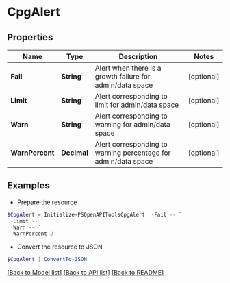 # CpgAlert
## Properties

Name | Type | Description | Notes
------------ | ------------- | ------------- | -------------
**Fail** | **String** | Alert when there is a growth failure for admin/data space | [optional] 
**Limit** | **String** | Alert corresponding to limit for admin/data space | [optional] 
**Warn** | **String** | Alert corresponding to warning for admin/data space | [optional] 
**WarnPercent** | **Decimal** | Alert corresponding to warning percentage for admin/data space | [optional] 

## Examples

- Prepare the resource
```powershell
$CpgAlert = Initialize-PSOpenAPIToolsCpgAlert  -Fail -- `
 -Limit -- `
 -Warn -- `
 -WarnPercent 2
```

- Convert the resource to JSON
```powershell
$CpgAlert | ConvertTo-JSON
```

[[Back to Model list]](../README.md#documentation-for-models) [[Back to API list]](../README.md#documentation-for-api-endpoints) [[Back to README]](../README.md)

